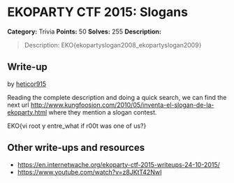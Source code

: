 # EKOPARTY CTF 2015: Slogans

**Category:** Trivia
**Points:** 50
**Solves:** 255
**Description:**

> Description: EKO{ekopartyslogan2008_ekopartyslogan2009}


## Write-up

by [heticor915](https://github.com/heticor915)

Reading the complete description and doing a quick search, we can find the next url http://www.kungfoosion.com/2010/05/inventa-el-slogan-de-la-ekoparty.html where they mention a slogan contest.

EKO{vi root y entre_what if r00t was one of us?}

## Other write-ups and resources

* <https://en.internetwache.org/ekoparty-ctf-2015-writeups-24-10-2015/>
* <https://www.youtube.com/watch?v=z8JKtT42NwI>
